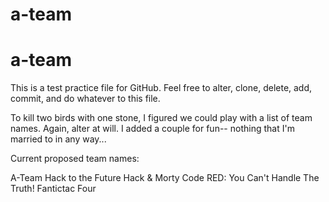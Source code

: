 # a-team
# a-team

This is a test practice file for GitHub. Feel free to alter, clone, delete, add, commit, and do whatever to this file.

To kill two birds with one stone, I figured we could play with a list of team names. Again, alter at will. I added a couple for fun-- nothing that I'm married to in any way...

Current proposed team names:

A-Team
Hack to the Future
Hack & Morty
Code RED: You Can't Handle The Truth!
Fantictac Four